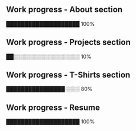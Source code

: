 ## Work progress - About section

████████████████████ 100%

## Work progress - Projects section

██░░░░░░░░░░░░░░░░░░ 10%

## Work progress - T-Shirts section

████████████████░░░░ 80%

## Work progress - Resume

████████████████████ 100%
